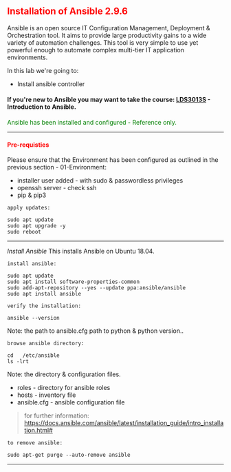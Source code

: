 ## <font color='red'>Installation of Ansible 2.9.6</font>  

Ansible is an open source IT Configuration Management, Deployment & Orchestration tool. It aims to provide large productivity gains to a wide variety of automation challenges. This tool is very simple to use yet powerful enough to automate complex multi-tier IT application environments. 

In this lab we're going to:
* Install ansible controller

#### If you're new to Ansible you may want to take the course: [LDS3013S](https://learning.lumada.hitachivantara.com/course/introduction-to-ansible-lds3013s) - Introduction to Ansible.

<font color='green'>Ansible has been installed and configured - Reference only.</font>

---

#### <font color='red'>Pre-requisties</font>  
 
Please ensure that the Environment has been configured as outlined in the previous section - 01-Environment:
* installer user added - with sudo & passwordless privileges
* openssh server - check ssh
* pip & pip3

``apply updates:``
```
sudo apt update
sudo apt upgrade -y
sudo reboot
```

---
 

<em>Install Ansible</em> 
This installs Ansible on Ubuntu 18.04.

``install ansible:``
```
sudo apt update
sudo apt install software-properties-common
sudo add-apt-repository --yes --update ppa:ansible/ansible
sudo apt install ansible
```
``verify the installation:``
```
ansible --version
```
Note: the path to ansible.cfg  path to python & python version..  

``browse ansible directory:``
```
cd   /etc/ansible
ls -lrt
```
Note: the directory & configuration files.
* roles - directory for ansible roles
* hosts - inventory file
* ansible.cfg - ansible configuration file

> for further information: https://docs.ansible.com/ansible/latest/installation_guide/intro_installation.html#


``to remove ansible:``
```
sudo apt-get purge --auto-remove ansible 
```

---